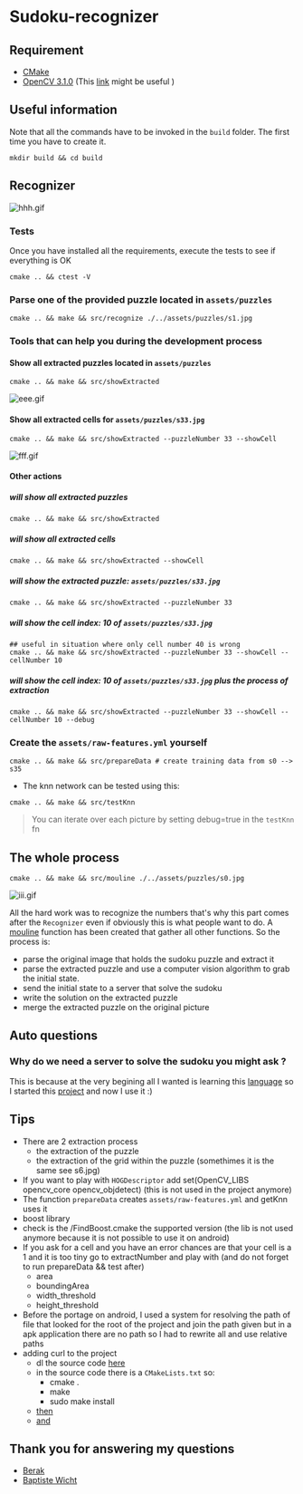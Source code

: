 # Sudoku-recognizer

## Requirement
* [CMake](https://cmake.org/)  
* [OpenCV 3.1.0](http://opencv.org/downloads.html) (This [link](http://docs.opencv.org/3.1.0/df/d65/tutorial_table_of_content_introduction.html) might be useful  )

## Useful information
Note that all the commands have to be invoked in the `build` folder. The first time you have to create it.
```
mkdir build && cd build
```


## Recognizer
![hhh.gif](https://bitbucket.org/repo/njp6xM/images/3411734402-hhh.gif)


### Tests
Once you have installed all the requirements, execute the tests to see if everything is OK
```
cmake .. && ctest -V
```

### Parse one of the provided puzzle located in `assets/puzzles`
```
cmake .. && make && src/recognize ./../assets/puzzles/s1.jpg
```

### Tools that can help you during the development process
#### Show all extracted puzzles located in `assets/puzzles`
```
cmake .. && make && src/showExtracted
```

![eee.gif](https://bitbucket.org/repo/njp6xM/images/4118982265-eee.gif)

#### Show all extracted cells for `assets/puzzles/s33.jpg`
```
cmake .. && make && src/showExtracted --puzzleNumber 33 --showCell
```

![fff.gif](https://bitbucket.org/repo/njp6xM/images/1253348601-fff.gif)

#### Other actions

##### will show all extracted puzzles  
```
cmake .. && make && src/showExtracted  
```

##### will show all extracted cells  
```
cmake .. && make && src/showExtracted --showCell  
```

##### will show the extracted puzzle: `assets/puzzles/s33.jpg`  
```
cmake .. && make && src/showExtracted --puzzleNumber 33  
```

##### will show the cell index: 10 of `assets/puzzles/s33.jpg`  
```
## useful in situation where only cell number 40 is wrong
cmake .. && make && src/showExtracted --puzzleNumber 33 --showCell --cellNumber 10  
```

##### will show the cell index: 10 of `assets/puzzles/s33.jpg` plus the process of extraction  
```
cmake .. && make && src/showExtracted --puzzleNumber 33 --showCell --cellNumber 10 --debug  
```

### Create the `assets/raw-features.yml` yourself
```
cmake .. && make && src/prepareData # create training data from s0 --> s35
```

* The knn network can be tested using this:
```
cmake .. && make && src/testKnn
```
> You can iterate over each picture by setting debug=true in the `testKnn` fn  

## The whole process

```
cmake .. && make && src/mouline ./../assets/puzzles/s0.jpg
```

![iii.gif](https://bitbucket.org/repo/njp6xM/images/1534426116-iii.gif)

All the hard work was to recognize the numbers that's why this part comes after the `Recognizer` even if obviously this is what people want to do. 
A [mouline](https://github.com/BenNG/sudoku-recognizer/blob/master/src/lib/sudoku.cpp#L1743) function has been created that gather all other functions.
So the process is:
 * parse the original image that holds the sudoku puzzle and extract it
 * parse the extracted puzzle and use a computer vision algorithm to grab the initial state.
 * send the initial state to a server that solve the sudoku
 * write the solution on the extracted puzzle
 * merge the extracted puzzle on the original picture


## Auto questions
### Why do we need a server to solve the sudoku you might ask ? 
This is because at the very begining all I wanted is learning this [language](http://elixir-lang.org/) so I started this [project](https://github.com/BenNG/sudoku-solver) and now I use it :)

## Tips
* There are 2 extraction process
  * the extraction of the puzzle
  * the extraction of the grid within the puzzle (somethimes it is the same see s6.jpg)
* If you want to play with `HOGDescriptor` add set(OpenCV_LIBS opencv_core opencv_objdetect) (this is not used in the project anymore)
* The function `prepareData` creates `assets/raw-features.yml` and getKnn uses it
* boost library
 * check is the /FindBoost.cmake the supported version (the lib is not used anymore because it is not possible to use it on android)
* If you ask for a cell and you have an error chances are that your cell is a 1 and it is too tiny go to extractNumber and play with (and do not forget to run prepareData && test after)
  * area
  * boundingArea
  * width_threshold
  * height_threshold
* Before the portage on android, I used a system for resolving the path of file that looked for the root of the project and join the path given but in a apk application
  there are no path so I had to rewrite all and use relative paths
* adding curl to the project
  * dl the source code [here](https://github.com/curl/curl/releases)
  * in the source code there is a `CMakeLists.txt` so:
    * cmake .
    * make
    * sudo make install
  * [then](https://github.com/BenNG/sudoku-recognizer/blob/2f30e4dc54620b646df8a97a8ec5651a171c3e56/src/CMakeLists.txt#L1)
  * [and](https://github.com/BenNG/sudoku-recognizer/blob/2f30e4dc54620b646df8a97a8ec5651a171c3e56/src/CMakeLists.txt#L31)

## Thank you for answering my questions
* [Berak](http://answers.opencv.org/users/2130/berak/)
* [Baptiste Wicht](https://github.com/wichtounet/)
